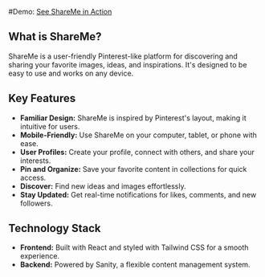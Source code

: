 #Demo: [See ShareMe in Action](https://drive.google.com/file/d/1kDJfwODnq2Wo-x3msc2cQMmdUHvHIoBg/view?usp=sharing)
## What is ShareMe?

ShareMe is a user-friendly Pinterest-like platform for discovering and sharing your favorite images, ideas, and inspirations. It's designed to be easy to use and works on any device.

## Key Features

- **Familiar Design:** ShareMe is inspired by Pinterest's layout, making it intuitive for users.
- **Mobile-Friendly:** Use ShareMe on your computer, tablet, or phone with ease.
- **User Profiles:** Create your profile, connect with others, and share your interests.
- **Pin and Organize:** Save your favorite content in collections for quick access.
- **Discover:** Find new ideas and images effortlessly.
- **Stay Updated:** Get real-time notifications for likes, comments, and new followers.

## Technology Stack

- **Frontend:** Built with React and styled with Tailwind CSS for a smooth experience.
- **Backend:** Powered by Sanity, a flexible content management system.
